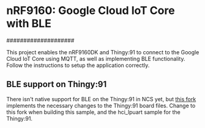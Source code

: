 # nRF9160: Google Cloud IoT Core with BLE
####################

This project enables the nRF9160DK and Thingy:91 to connect to the Google Cloud IoT Core using MQTT, as well as implementing BLE functionality. Follow the instructions to setup the application correctly.

## BLE support on Thingy:91
There isn't native support for BLE on the Thingy:91 in NCS yet, but [this fork](https://github.com/crfosse/sdk-nrf/tree/bee_dev_new) implements the necessary changes to the Thingy:91 board files. Change to this fork when building this sample, and the hci_lpuart sample for the Thingy:91.
